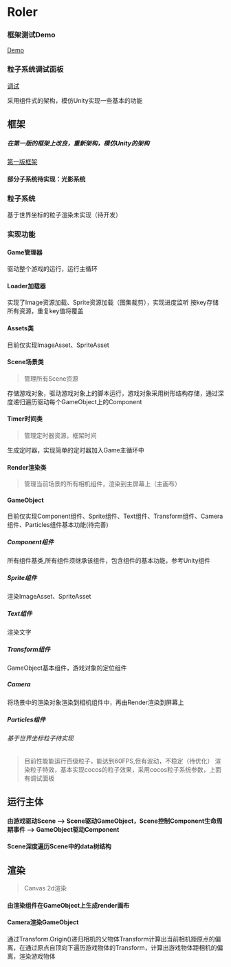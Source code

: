 # Roler

### 框架测试Demo
[Demo](http://112.74.35.246:3000)
### 粒子系统调试面板
[调试](http://112.74.35.246:3000/demo)


采用组件式的架构，模仿Unity实现一些基本的功能
## 框架
##### 在第一版的框架上改良，重新架构，模仿Unity的架构
[第一版框架](https://github.com/Louxml/Engine1)
#### 部分子系统待实现：光影系统
### 粒子系统
基于世界坐标的粒子渲染未实现（待开发）

### 实现功能
#### Game管理器
驱动整个游戏的运行，运行主循环
#### Loader加载器
实现了Image资源加载、Sprite资源加载（图集裁剪），实现进度监听
按key存储所有资源，重复key值将覆盖
#### Assets类
目前仅实现ImageAsset、SpriteAsset
#### Scene场景类
> 管理所有Scene资源

存储游戏对象，驱动游戏对象上的脚本运行，游戏对象采用树形结构存储，通过深度递归遍历驱动每个GameObject上的Component

#### Timer时间类
> 管理定时器资源，框架时间

生成定时器，实现简单的定时器加入Game主循环中

#### Render渲染类
> 管理当前场景的所有相机组件，渲染到主屏幕上（主画布）

#### GameObject
目前仅实现Component组件、Sprite组件、Text组件、Transform组件、Camera组件、Particles组件基本功能(待完善)
##### Component组件
所有组件基类,所有组件须继承该组件，包含组件的基本功能，参考Unity组件
##### Sprite组件
渲染ImageAsset、SpriteAsset
##### Text组件
渲染文字
##### Transform组件
GameObject基本组件，游戏对象的定位组件
##### Camera
将场景中的渲染对象渲染到相机组件中，再由Render渲染到屏幕上
##### Particles组件
###### 基于世界坐标粒子待实现
> 目前性能能运行百级粒子，能达到60FPS,但有波动，不稳定（待优化）
渲染粒子特效，基本实现cocos的粒子效果，采用cocos粒子系统参数，上面有调试面板

## 运行主体
#### 由游戏驱动Scene --> Scene驱动GameObject，Scene控制Component生命周期事件 --> GameObject驱动Component
#### Scene深度遍历Scene中的data树结构

## 渲染
> Canvas 2d渲染
#### 由渲染组件在GameObject上生成render画布
#### Camera渲染GameObject
通过Transform.Origin()递归相机的父物体Transform计算出当前相机距原点的偏离，在通过原点自顶向下遍历游戏物体的Transform，计算出游戏物体距相机的偏离，渲染游戏物体
